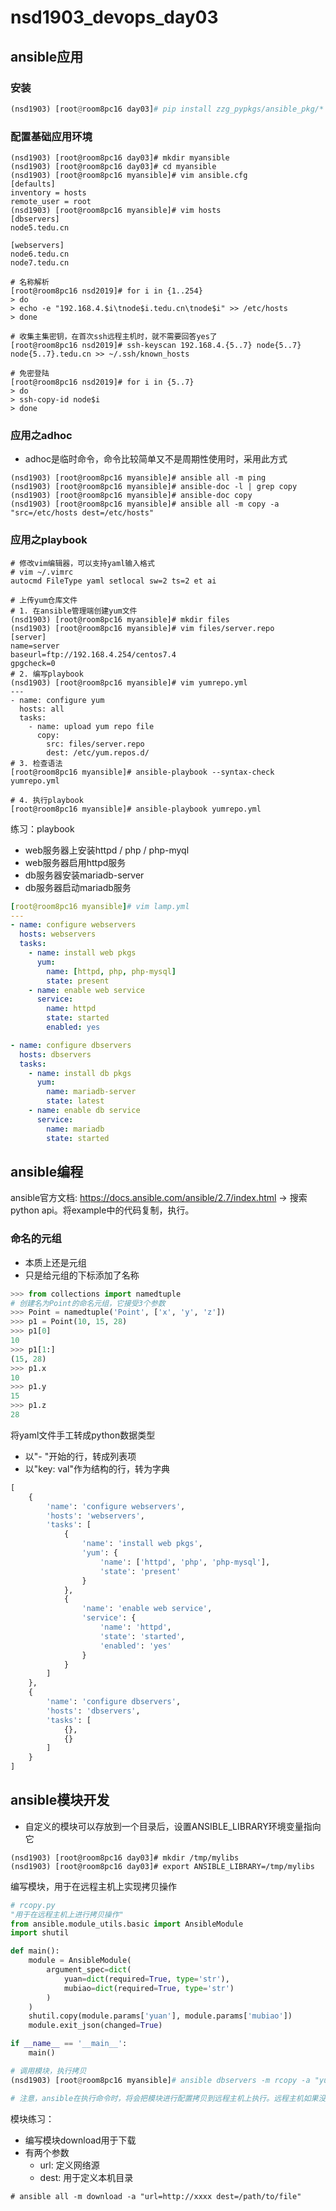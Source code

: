 # nsd1903_devops_day03

## ansible应用

### 安装

```python
(nsd1903) [root@room8pc16 day03]# pip install zzg_pypkgs/ansible_pkg/*
```

### 配置基础应用环境

```shell
(nsd1903) [root@room8pc16 day03]# mkdir myansible
(nsd1903) [root@room8pc16 day03]# cd myansible
(nsd1903) [root@room8pc16 myansible]# vim ansible.cfg
[defaults]
inventory = hosts
remote_user = root
(nsd1903) [root@room8pc16 myansible]# vim hosts
[dbservers]
node5.tedu.cn

[webservers]
node6.tedu.cn
node7.tedu.cn

# 名称解析
[root@room8pc16 nsd2019]# for i in {1..254}
> do
> echo -e "192.168.4.$i\tnode$i.tedu.cn\tnode$i" >> /etc/hosts
> done

# 收集主集密钥，在首次ssh远程主机时，就不需要回答yes了
[root@room8pc16 nsd2019]# ssh-keyscan 192.168.4.{5..7} node{5..7} node{5..7}.tedu.cn >> ~/.ssh/known_hosts 

# 免密登陆 
[root@room8pc16 nsd2019]# for i in {5..7}
> do
> ssh-copy-id node$i
> done
```



### 应用之adhoc

- adhoc是临时命令，命令比较简单又不是周期性使用时，采用此方式

```shell
(nsd1903) [root@room8pc16 myansible]# ansible all -m ping 
(nsd1903) [root@room8pc16 myansible]# ansible-doc -l | grep copy
(nsd1903) [root@room8pc16 myansible]# ansible-doc copy
(nsd1903) [root@room8pc16 myansible]# ansible all -m copy -a "src=/etc/hosts dest=/etc/hosts"
```

### 应用之playbook

```shell
# 修改vim编辑器，可以支持yaml输入格式
# vim ~/.vimrc
autocmd FileType yaml setlocal sw=2 ts=2 et ai

# 上传yum仓库文件
# 1. 在ansible管理端创建yum文件
(nsd1903) [root@room8pc16 myansible]# mkdir files
(nsd1903) [root@room8pc16 myansible]# vim files/server.repo
[server]
name=server
baseurl=ftp://192.168.4.254/centos7.4
gpgcheck=0
# 2. 编写playbook
(nsd1903) [root@room8pc16 myansible]# vim yumrepo.yml
---
- name: configure yum
  hosts: all
  tasks:
    - name: upload yum repo file
      copy:
        src: files/server.repo
        dest: /etc/yum.repos.d/
# 3. 检查语法
[root@room8pc16 myansible]# ansible-playbook --syntax-check yumrepo.yml 

# 4. 执行playbook
[root@room8pc16 myansible]# ansible-playbook yumrepo.yml 
```

练习：playbook

- web服务器上安装httpd / php / php-myql
- web服务器启用httpd服务
- db服务器安装mariadb-server
- db服务器启动mariadb服务

```yaml
[root@room8pc16 myansible]# vim lamp.yml
---
- name: configure webservers
  hosts: webservers
  tasks:
    - name: install web pkgs
      yum:
        name: [httpd, php, php-mysql]
        state: present
    - name: enable web service
      service:
        name: httpd
        state: started
        enabled: yes

- name: configure dbservers
  hosts: dbservers
  tasks:
    - name: install db pkgs
      yum:
        name: mariadb-server
        state: latest
    - name: enable db service
      service:
        name: mariadb
        state: started
```

## ansible编程

ansible官方文档: https://docs.ansible.com/ansible/2.7/index.html -> 搜索 python api。将example中的代码复制，执行。

### 命名的元组

- 本质上还是元组
- 只是给元组的下标添加了名称

```python
>>> from collections import namedtuple
# 创建名为Point的命名元组，它接受3个参数
>>> Point = namedtuple('Point', ['x', 'y', 'z'])
>>> p1 = Point(10, 15, 28)
>>> p1[0]
10
>>> p1[1:]
(15, 28)
>>> p1.x
10
>>> p1.y
15
>>> p1.z
28
```

将yaml文件手工转成python数据类型

- 以"- "开始的行，转成列表项
- 以"key: val"作为结构的行，转为字典

```python
[
    {
        'name': 'configure webservers',
        'hosts': 'webservers',
        'tasks': [
            {
                'name': 'install web pkgs',
                'yum': {
                    'name': ['httpd', 'php', 'php-mysql'],
                    'state': 'present'
                }
            },
            {
                'name': 'enable web service',
                'service': {
                    'name': 'httpd',
                    'state': 'started',
                    'enabled': 'yes'
                }
            }
        ]
    },
    {
        'name': 'configure dbservers',
        'hosts': 'dbservers',
        'tasks': [
            {},
            {}
        ]
    }
]
```

## ansible模块开发

- 自定义的模块可以存放到一个目录后，设置ANSIBLE_LIBRARY环境变量指向它

```shell
(nsd1903) [root@room8pc16 day03]# mkdir /tmp/mylibs
(nsd1903) [root@room8pc16 day03]# export ANSIBLE_LIBRARY=/tmp/mylibs
```

编写模块，用于在远程主机上实现拷贝操作

```python
# rcopy.py
"用于在远程主机上进行拷贝操作"
from ansible.module_utils.basic import AnsibleModule
import shutil

def main():
    module = AnsibleModule(
        argument_spec=dict(
            yuan=dict(required=True, type='str'),
            mubiao=dict(required=True, type='str')
        )
    )
    shutil.copy(module.params['yuan'], module.params['mubiao'])
    module.exit_json(changed=True)

if __name__ == '__main__':
    main()

# 调用模块，执行拷贝
(nsd1903) [root@room8pc16 myansible]# ansible dbservers -m rcopy -a "yuan=/etc/passwd mubiao=/tmp/mima"

# 注意，ansible在执行命令时，将会把模块进行配置拷贝到远程主机上执行。远程主机如果没有python3，则不支持中文
```

模块练习：

- 编写模块download用于下载
- 有两个参数
  - url: 定义网络源
  - dest: 用于定义本机目录

```shell
# ansible all -m download -a "url=http://xxxx dest=/path/to/file"
```















